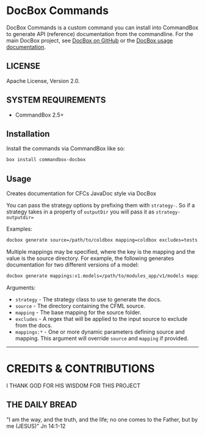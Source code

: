 # DocBox Commands

DocBox Commands is a custom command you can install into CommandBox to generate API (reference) documentation from the commandline. For the main DocBox project, see [DocBox on GitHub][1] or the [DocBox usage documentation][2].

## LICENSE
Apache License, Version 2.0.

## SYSTEM REQUIREMENTS
- CommandBox 2.5+

## Installation
Install the commands via CommandBox like so:
```bash
box install commandbox-docbox
```

## Usage

Creates documentation for CFCs JavaDoc style via DocBox

You can pass the strategy options by prefixing them with `strategy-`. So if a strategy takes in a property of `outputDir` you will pass it as `strategy-outputdir=`

Examples:
```bash
docbox generate source=/path/to/coldbox mapping=coldbox excludes=tests strategy-outputDir=/output/path strategy-projectTitle="My Docs"
```
Multiple mappings may be specified, where the key is the mapping and the value is the source directory. For example, the following generates documentation for two different versions of a model:
```bash
docbox generate mappings:v1.models=/path/to/modules_app/v1/models mappings:v2.models=/path/to/modules_app/v2/models strategy-outputDir=/output/path strategy-projectTitle="My Docs"
```

Arguments:

* `strategy` - The strategy class to use to generate the docs.
* `source` - The directory containing the CFML source.
* `mapping` - The base mapping for the source folder.
* `excludes` - A regex that will be applied to the input source to exclude from the docs.
* `mappings:*` - One or more dynamic parameters defining source and mapping. This argument will override `source` and `mapping` if provided.



----


# CREDITS & CONTRIBUTIONS

I THANK GOD FOR HIS WISDOM FOR THIS PROJECT

## THE DAILY BREAD

"I am the way, and the truth, and the life; no one comes to the Father, but by me (JESUS)" Jn 14:1-12

[1]: https://docbox.ortusbooks.com/
[2]: https://github.com/Ortus-Solutions/DocBox

